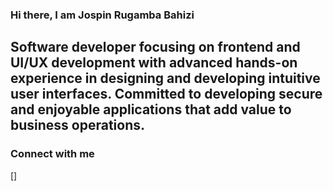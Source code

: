### Hi there, I am Jospin Rugamba Bahizi

## Software developer focusing on frontend and UI/UX development with advanced hands-on experience in designing and developing intuitive user interfaces. Committed to developing secure and enjoyable applications that add value to business operations.

### Connect with me
[]


